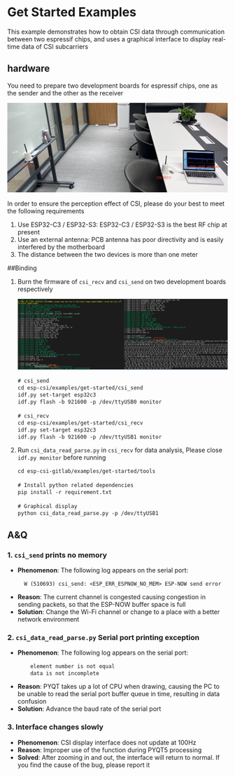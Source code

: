 # Get Started Examples
This example demonstrates how to obtain CSI data through communication between two espressif chips, and uses a graphical interface to display real-time data of CSI subcarriers

## hardware

You need to prepare two development boards for espressif chips, one as the sender and the other as the receiver

![example_display](./docs/_static/example_display.png)

In order to ensure the perception effect of CSI, please do your best to meet the following requirements
1. Use ESP32-C3 / ESP32-S3: ESP32-C3 / ESP32-S3 is the best RF chip at present
2. Use an external antenna: PCB antenna has poor directivity and is easily interfered by the motherboard
3. The distance between the two devices is more than one meter

##Binding


1. Burn the firmware of `csi_recv` and `csi_send` on two development boards respectively

    ![device_log](./docs/_static/device_log.png)

    ```shell
    # csi_send
    cd esp-csi/examples/get-started/csi_send
    idf.py set-target esp32c3
    idf.py flash -b 921600 -p /dev/ttyUSB0 monitor

    # csi_recv
    cd esp-csi/examples/get-started/csi_recv
    idf.py set-target esp32c3
    idf.py flash -b 921600 -p /dev/ttyUSB1 monitor
    ```

2. Run `csi_data_read_parse.py` in `csi_recv` for data analysis, Please close `idf.py monitor` before running

    ```shell
    cd esp-csi-gitlab/examples/get-started/tools

    # Install python related dependencies
    pip install -r requirement.txt

    # Graphical display
    python csi_data_read_parse.py -p /dev/ttyUSB1
    ```

## A&Q

### 1. `csi_send` prints no memory
- **Phenomenon**: The following log appears on the serial port:
  ```shell
    W (510693) csi_send: <ESP_ERR_ESPNOW_NO_MEM> ESP-NOW send error
  ````
- **Reason**: The current channel is congested causing congestion in sending packets, so that the ESP-NOW buffer space is full
- **Solution**: Change the Wi-Fi channel or change to a place with a better network environment

### 2. `csi_data_read_parse.py` Serial port printing exception
- **Phenomenon**: The following log appears on the serial port:
    ```shell
        element number is not equal
        data is not incomplete
    ````
- **Reason**: PYQT takes up a lot of CPU when drawing, causing the PC to be unable to read the serial port buffer queue in time, resulting in data confusion
- **Solution**: Advance the baud rate of the serial port

### 3. Interface changes slowly
- **Phenomenon**: CSI display interface does not update at 100Hz
- **Reason**: Improper use of the function during PYQT5 processing
- **Solved**: After zooming in and out, the interface will return to normal. If you find the cause of the bug, please report it
